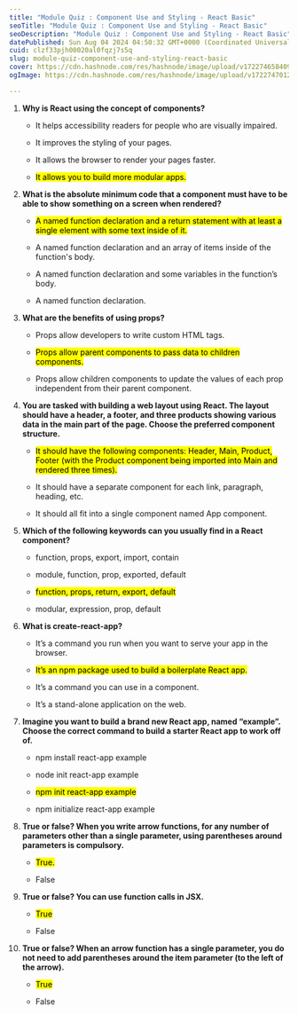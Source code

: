 ```yaml
---
title: "Module Quiz : Component Use and Styling - React Basic"
seoTitle: "Module Quiz : Component Use and Styling - React Basic"
seoDescription: "Module Quiz : Component Use and Styling - React Basic"
datePublished: Sun Aug 04 2024 04:50:32 GMT+0000 (Coordinated Universal Time)
cuid: clzf33pjh00020al0fqzj7s5q
slug: module-quiz-component-use-and-styling-react-basic
cover: https://cdn.hashnode.com/res/hashnode/image/upload/v1722746584098/0660afb8-90e2-4d74-973a-43939a78a75d.png
ogImage: https://cdn.hashnode.com/res/hashnode/image/upload/v1722747012289/1e390279-1664-4753-8e00-e3af8710648e.png

---
```


1. **Why is React using the concept of components?**
    
    * It helps accessibility readers for people who are visually impaired.
        
    * It improves the styling of your pages.
        
    * It allows the browser to render your pages faster.
        
    * <mark>It allows you to build more modular apps.</mark>
        
2. **What is the absolute minimum code that a component must have to be able to show something on a screen when rendered?**
    
    * <mark>A named function declaration and a return statement with at least a single element with some text inside of it.</mark>
        
    * A named function declaration and an array of items inside of the function's body.
        
    * A named function declaration and some variables in the function’s body.
        
    * A named function declaration.
        
3. **What are the benefits of using props?**
    
    * Props allow developers to write custom HTML tags.
        
    * <mark>Props allow parent components to pass data to children components.</mark>
        
    * Props allow children components to update the values of each prop independent from their parent component.
        
4. **You are tasked with building a web layout using React. The layout should have a header, a footer, and three products showing various data in the main part of the page. Choose the preferred component structure.**
    
    * <mark>It should have the following components: Header, Main, Product, Footer (with the Product component being imported into Main and rendered three times).</mark>
        
    * It should have a separate component for each link, paragraph, heading, etc.
        
    * It should all fit into a single component named App component.
        
5. **Which of the following keywords can you usually find in a React component?**
    
    * function, props, export, import, contain
        
    * module, function, prop, exported, default
        
    * <mark>function, props, return, export, default</mark>
        
    * modular, expression, prop, default
        
6. **What is create-react-app?**
    
    * It’s a command you run when you want to serve your app in the browser.
        
    * <mark>It’s an npm package used to build a boilerplate React app.</mark>
        
    * It’s a command you can use in a component.
        
    * It’s a stand-alone application on the web.
        
7. **Imagine you want to build a brand new React app, named “example”. Choose the correct command to build a starter React app to work off of.**
    
    * npm install react-app example
        
    * node init react-app example
        
    * <mark>npm init react-app example</mark>
        
    * npm initialize react-app example
        
8. **True or false? When you write arrow functions, for any number of parameters other than a single parameter, using parentheses around parameters is compulsory.**
    
    * <mark>True.</mark>
        
    * False
        
9. **True or false? You can use function calls in JSX.**
    
    * <mark>True</mark>
        
    * False
        
10. **True or false? When an arrow function has a single parameter, you do not need to add parentheses around the item parameter (to the left of the arrow).**
    
    * <mark>True</mark>
        
    * False